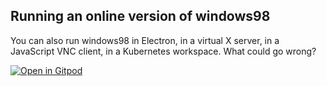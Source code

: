 ## Running an online version of windows98
You can also run windows98 in Electron, in a virtual X server, in a JavaScript VNC client, in a Kubernetes workspace. What could go wrong?

[![Open in Gitpod](https://gitpod.io/button/open-in-gitpod.svg)](https://gitpod.io/#https://github.com/liudonghua123/windows98)
